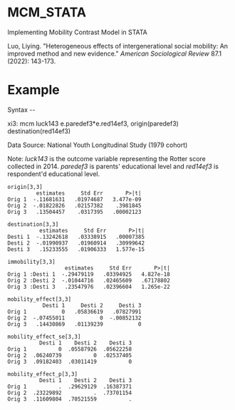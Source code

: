 # MCM_STATA
Implementing Mobility Contrast Model in STATA

Luo, Liying. "Heterogeneous effects of intergenerational social mobility: An improved method and new evidence." *American Sociological Review* 87.1 (2022): 143-173.

# Example
Syntax --

xi3: mcm luck143 e.paredef3\*e.red14ef3, origin(paredef3) destination(red14ef3)

Data Source: National Youth Longitudinal Study (1979 cohort)

Note: *luck143* is the outcome variable representing the Rotter score collected in 2014. *paredef3* is parents' educational level and *red14ef3* is respondent'd educational level.

```text
origin[3,3]
         estimates     Std Err       P>|t|
Orig 1  -.11681631   .01974687   3.477e-09
Orig 2  -.01822826   .02157382    .3981845
Orig 3   .13504457    .0317395   .00002123

destination[3,3]
          estimates     Std Err       P>|t|
Desti 1  -.13242618   .03338915   .00007385
Desti 2  -.01990937   .01960914   .30999642
Desti 3   .15233555   .01906333   1.577e-15

immobility[3,3]
                  estimates     Std Err       P>|t|
Orig 1 :Desti 1  -.29479119   .03394925   4.827e-18
Orig 2 :Desti 2  -.01044716   .02465609   .67178802
Orig 3 :Desti 3   .23547976   .02396604   1.265e-22

mobility_effect[3,3]
           Desti 1     Desti 2     Desti 3
Orig 1           0   .05836619   .07827991
Orig 2  -.07455011           0  -.00852132
Orig 3   .14430869   .01139239           0

mobility_effect_se[3,3]
          Desti 1    Desti 2    Desti 3
Orig 1          0  .05587926  .05622258
Orig 2  .06240739          0  .02537405
Orig 3  .09182403  .03011419          0

mobility_effect_p[3,3]
          Desti 1    Desti 2    Desti 3
Orig 1          .  .29629129  .16387371
Orig 2  .23229892          .  .73701154
Orig 3  .11609804  .70521559          .
```
